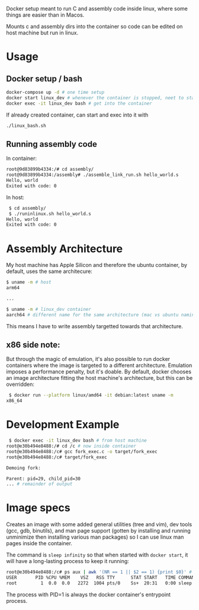 Docker setup meant to run C and assembly code inside linux, where some things are easier
than in Macos.

Mounts c and assembly dirs into the container so code can be edited on host machine but run in linux.
# Usage

## Docker setup / bash
```bash
docker-compose up -d # one time setup
docker start linux_dev # whenever the container is stopped, neet to start before exec-ing into it
docker exec -it linux_dev bash # get into the container
```

If already created container, can start and exec into it with
```bash
./linux_bash.sh
```

## Running assembly code

In container:
```bash
root@9d83899b4334:/# cd assembly/
root@9d83899b4334:/assembly# ./assemble_link_run.sh hello_world.s 
Hello, world
Exited with code: 0
```

In host:
```bash
 $ cd assembly/
 $ ./runinlinux.sh hello_world.s 
Hello, world
Exited with code: 0
```

# Assembly Architecture
My host machine has Apple Silicon and therefore the ubuntu container, by default, uses the same architecure:

```bash
$ uname -m # host
arm64

...

$ uname -m # linux_dev container
aarch64 # different name for the same architecture (mac vs ubuntu naming conventions)
```

This means I have to write assembly targetted towards that architecture.

## x86 side note:
But through the magic of emulation, it's also possible to run docker containers where the image is targeted to a different
architecture. Emulation imposes a performance penalty, but it's doable. By default, docker chooses an image architecture
fitting the host machine's architecture, but this can be overridden:

```bash
 $ docker run --platform linux/amd64 -it debian:latest uname -m
x86_64
```

# Development Example
```bash
 $ docker exec -it linux_dev bash # from host machine
root@e30b494e8488:/# cd /c # now inside container
root@e30b494e8488:/c# gcc fork_exec.c -o target/fork_exec
root@e30b494e8488:/c# target/fork_exec 

Demoing fork:

Parent: pid=29, child_pid=30
... # remainder of output
```

# Image specs
Creates an image with some added general utilities (tree and vim), dev tools (gcc, gdb, binutils), and 
man page support (gotten by installing and running unminimize then installing various man packages) so
I can use linux man pages inside the container.

The command is `sleep infinity` so that when started with `docker start`, it will have a long-lasting
process to keep it running:
```bash
root@e30b494e8488:/c# ps aux | awk '(NR == 1 || $2 == 1) {print $0}' # awk: print if (is_header OR PID==1)
USER       PID %CPU %MEM    VSZ   RSS TTY      STAT START   TIME COMMAND
root         1  0.0  0.0   2272  1004 pts/0    Ss+  20:31   0:00 sleep infinity
```

The process with PID=1 is always the docker container's entrypoint process.
